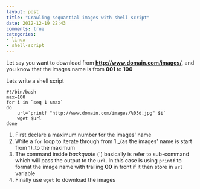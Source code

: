 ```yaml
---
layout: post
title: "Crawling sequantial images with shell script"
date: 2012-12-19 22:43
comments: true
categories: 
- linux
- shell-script
---
```


Let say you want to download from **http://www.domain.com/images/**, and you know that the images name is from **001** to **100**

Lets write a shell script

```
#!/bin/bash
max=100
for i in `seq 1 $max`
do
    url=`printf "http://www.domain.com/images/%03d.jpg" $i`
    wget $url
done
```

1. First declare a maximum number for the images' name
2. Write a `for` loop to iterate through from 1 _(as the images' name is start from 1)_to the maximum
3. The command inside _backquote_ (\`) basically is refer to sub-command which will pass the output to the `url`. In this case is using `printf` to format the image name with trailing **00** in front if it then store in `url` variable
4. Finally use `wget` to download the images
